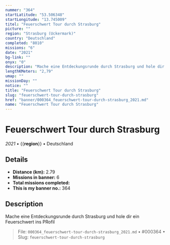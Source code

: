 ```yaml
---
nummer: "364"
startLatitude: "53.506348"
startLongitude: "13.745009"
titel: "Feuerschwert Tour durch Strasburg"
picture: ""
region: "Strasburg (Uckermark)"
country: "Deutschland"
completed: "8010"
missions: "6"
date: "2021"
bg-link: ""
onyx: "0"
description: "Mache eine Entdeckungsrunde durch Strasburg und hole dir ein Feuerschwert ins PRofil"
lengthKMeters: "2,79"
umap: ""
missionDay: ""
notice: ""
title: "Feuerschwert Tour durch Strasburg"
slug: "feuerschwert-tour-durch-strasburg"
href: "banner/000364_feuerschwert-tour-durch-strasburg_2021.md"
name: "Feuerschwert Tour durch Strasburg"
---
```

# Feuerschwert Tour durch Strasburg

*2021* • {{__region__}} • Deutschland





## Details
- **Distance (km):** 2.79
- **Missions in banner:** 6
- **Total missions completed:** 
- **This is my banner no.:** 364



## Description
Mache eine Entdeckungsrunde durch Strasburg und hole dir ein Feuerschwert ins PRofil




> File: `000364_feuerschwert-tour-durch-strasburg_2021.md` • #000364 • Slug: `feuerschwert-tour-durch-strasburg`

